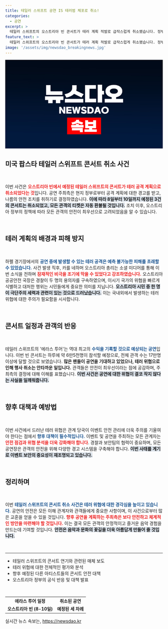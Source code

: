 ```yaml
---
title: 테일러 스위프트 공연 IS 테러범 체포로 취소!
categories:
  - 공연
excerpt: >
  테일러 스위프트의 오스트리아 빈 콘서트가 테러 계획 적발로 급작스럽게 취소됐습니다. 정부의 위협 확인으로 안전을 최우선으로 삼은 결정입니다. 공연에 몰렸던 17만 팬은 환불 절차가 진행됩니다!
feature_text: >
  테일러 스위프트의 오스트리아 빈 콘서트가 테러 계획 적발로 급작스럽게 취소됐습니다. 정부의 위협 확인으로 안전을 최우선으로 삼은 결정입니다. 공연에 몰렸던 17만 팬은 환불 절차가 진행됩니다!
image: '/assets/img/newsdao_breakingnews.jpg'
---
```


<p><img src="/assets/img/newsdao_breakingnews.jpg" alt="pcversion 속보" /></p>

<h2 data-ke-size="size26">미국 팝스타 테일러 스위프트 콘서트 취소 사건</h2>

<p data-ke-size="size16">&nbsp;</p>

<p>이번 사건은 <b><span style="color: #ee2323;">오스트리아 빈에서 예정된 테일러 스위프트의 콘서트가 테러 공격 계획으로 취소되었다는 것</span></b>입니다. 공연 주최측은 현지 정부로부터 공격 계획에 대한 경고를 받고, 나름의 안전 조치를 취하기로 결정하였습니다. <b><span style="background-color: #21538527;">이에 따라 8일부터 10일까지 예정된 3건의 콘서트는 취소되었고, 모든 관객의 티켓은 자동 환불될 것입니다.</span></b> 조치 이후, 오스트리아 정부의 정책에 따라 모든 관객의 안전이 최우선으로 고려되었음을 알 수 있습니다. </p>

<p data-ke-size="size16">&nbsp;</p>

<h2 data-ke-size="size26">테러 계획의 배경과 피해 방지</h2>

<p data-ke-size="size16">&nbsp;</p>

<p>하펠 경기장에서의 <b><span style="color: #1a5490;">공연 중에 발생할 수 있는 테러 공격은 예측 불가능한 피해를 초래할 수 있었습니다.</span></b> 사건 발생 직후, 카를 네하머 오스트리아 총리는 소셜 미디어를 통해 이번 소식을 전하며 <b><span style="color: #ee2323;">잠재적인 비극을 조기에 막을 수 있었다고 강조하였습니다.</span></b> 오스트리아 공공안전 국장은 경찰이 두 명의 용의자를 구속하였으며, 이시기 국가의 위협을 빠르게 식별하고 대처한 행위는 시민들에게 중요한 의미를 지닙니다. <b><span style="background-color: #21538527;">오스트리아 시민 중 한 명이 극단주의 세력과 관련이 있는 것으로 드러났습니다.</span></b> 이는 국내외에서 발생하는 테러 위협에 대한 주의가 필요함을 시사합니다.</p>

<p data-ke-size="size16">&nbsp;</p>

<h2 data-ke-size="size26">콘서트 일정과 관객의 반응</h2>

<p data-ke-size="size16">&nbsp;</p>

<p>테일러 스위프트의 '에라스 투어'는 역대 최고의 <b><span style="color: #1a5490;">수익을 기록할 것으로 예상되는 공연</span></b>입니다. 이번 빈 콘서트는 하루에 약 6만5천명이 참석할 예정으로, 전체 관객 수는 17만명 이상에 달할 것으로 보였습니다. <b><span style="ee2323;">많은 팬들이 공연을 기대하고 있었으나, 테러 위협으로 인해 행사 취소는 안타까운 일입니다.</span></b> 관객들은 안전이 최우선이라는 점에 공감하며, 주최측의 결정에 대해 이해를 표했습니다. <b><span style="background-color: #21538527;">이번 사건은 공연에 대한 위협이 결코 작지 않다는 사실을 일깨워줍니다.</span></b></p>

<p data-ke-size="size16">&nbsp;</p>

<h2 data-ke-size="size26">향후 대책과 예방법</h2>

<p data-ke-size="size16">&nbsp;</p>

<p>이번 사건에서 드러난 테러 위협은 관계 당국이 이벤트 안전 관리에 더욱 주의를 기울여야 한다는 점에서 <b><span style="color: #1a5490;">향후 대책이 필수적입니다.</span></b> 이벤트 및 공연을 주최하는 모든 관계자는 <b><span style="color: #ee2323;">안전 점검과 위협 분석을 더욱 강화해야 합니다</span></b>. 경찰과 보안팀의 협력이 중요하며, 모든 공연장은 관객의 안전을 위해 다양한 경고 시스템을 구축해야 합니다. <b><span style="background-color: #21538527;">이번 사태를 계기로 이벤트 보안의 중요성이 재조명되고 있습니다.</span></b></p>

<p data-ke-size="size16">&nbsp;</p>

<h2 data-ke-size="size26">정리하며</h2>

<p data-ke-size="size16">&nbsp;</p>

<p>이번 <b><span style="color: #1a5490;">테일러 스위프트의 콘서트 취소 사건은 테러 위협에 대한 경각심을 높이고 있습니다.</span></b> 공연의 안전은 모든 이해 관계자와 관객들에게 중요한 사항이며, 이 사건으로부터 많은 교훈을 얻을 수 있을 것입니다. <b><span style="color: #ee2323;">향후 공연을 계획하는 주최측은 보다 안전하고 체계적인 방안을 마련해야 할 것입니다.</span></b> 이는 결국 모든 관객의 안정적이고 즐거운 음악 경험을 만드는데 기여할 것입니다. <b><span style="background-color: #21538527;">안전은 음악과 문화의 꽃길을 더욱 아름답게 만들어 줄 것입니다.</span></b></p>

<p data-ke-size="size16">&nbsp;</p>

<hr>

<ul>
  <li>테일러 스위프트의 콘서트 연기와 관련된 매체 보도</li>
  <li>테러 위협에 대한 전체적인 평가와 분석</li>
  <li>향후 예정된 다른 아티스트들의 콘서트 안전 대책</li>
  <li>오스트리아 정부의 공식 반응 및 대책 발표</li>
</ul>

<p data-ke-size="size16">&nbsp;</p>

<table>
  <tr>
    <td style="text-align: center; height: 17px;"><b>에라스 투어 일정</b></td>
    <td style="text-align: center; height: 17px;"><b>취소된 공연</b></td>
  </tr>
  <tr>
    <td style="text-align: center; height: 17px;"><b>오스트리아 빈 (8-10일)</b></td>
    <td style="text-align: center; height: 17px;"><b>예정된 세 차례</b></td>
  </tr>
</table>
실시간 뉴스 속보는, <a href="https://newsdao.kr" rel="dofollow">https://newsdao.kr</a>


